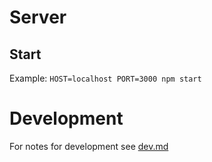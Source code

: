 # Server

## Start

Example:
`HOST=localhost PORT=3000 npm start`

# Development

For notes for development see [dev.md](docs/dev.md)